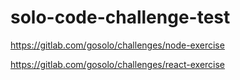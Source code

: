 # solo-code-challenge-test


https://gitlab.com/gosolo/challenges/node-exercise

https://gitlab.com/gosolo/challenges/react-exercise
